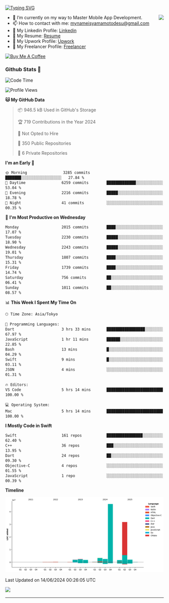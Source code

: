 
[![Typing SVG](https://readme-typing-svg.demolab.com/?lines=Thank+You+For+Visiting!!;You+Are+Welcome✨;I+am+Kyo+Yamamoto;Mobile+Developer)](https://git.io/typing-svg)
<p>
<img align="right" src="https://media.giphy.com/media/26ufdb3cYKwbRtYVW/giphy.gif" style="max-width:100%;" height="150px">

- 🌱 I’m currently on my way to Master Mobile App Development.
- 📫 How to contact with me: mynameisyamamotodesu@gmail.com
- 🔗 My Linkedin Profile: [Linkedin](https://www.linkedin.com/in/kyo-yamamoto-a2ab50239)
- 🔗 My Resume: [Resume](https://www.kickresume.com/cv/rNok4e/)
- 🔗 My Upwork Profile: [Upwork](https://www.upwork.com/freelancers/~01aa9115102bb4af25)
- 🔗 My Freelancer Profile: [Freelancer](https://www.freelancer.com/u/yamamotodesu)

<a href="https://www.buymeacoffee.com/kyoyamamoto" target="_blank"><img src="https://cdn.buymeacoffee.com/buttons/default-orange.png" alt="Buy Me A Coffee" height="41" width="174"></a>

### Github Stats 🥇 
<!--START_SECTION:waka-->
![Code Time](http://img.shields.io/badge/Code%20Time-717%20hrs%2039%20mins-blue)

![Profile Views](http://img.shields.io/badge/Profile%20Views-1-blue)

**🐱 My GitHub Data** 

> 📦 946.5 kB Used in GitHub's Storage 
 > 
> 🏆 719 Contributions in the Year 2024
 > 
> 🚫 Not Opted to Hire
 > 
> 📜 350 Public Repositories 
 > 
> 🔑 6 Private Repositories 
 > 
**I'm an Early 🐤** 

```text
🌞 Morning                3285 commits        ███████░░░░░░░░░░░░░░░░░░   27.84 % 
🌆 Daytime                6259 commits        █████████████░░░░░░░░░░░░   53.04 % 
🌃 Evening                2216 commits        █████░░░░░░░░░░░░░░░░░░░░   18.78 % 
🌙 Night                  41 commits          ░░░░░░░░░░░░░░░░░░░░░░░░░   00.35 % 
```
📅 **I'm Most Productive on Wednesday** 

```text
Monday                   2015 commits        ████░░░░░░░░░░░░░░░░░░░░░   17.07 % 
Tuesday                  2230 commits        █████░░░░░░░░░░░░░░░░░░░░   18.90 % 
Wednesday                2243 commits        █████░░░░░░░░░░░░░░░░░░░░   19.01 % 
Thursday                 1807 commits        ████░░░░░░░░░░░░░░░░░░░░░   15.31 % 
Friday                   1739 commits        ████░░░░░░░░░░░░░░░░░░░░░   14.74 % 
Saturday                 756 commits         ██░░░░░░░░░░░░░░░░░░░░░░░   06.41 % 
Sunday                   1011 commits        ██░░░░░░░░░░░░░░░░░░░░░░░   08.57 % 
```


📊 **This Week I Spent My Time On** 

```text
🕑︎ Time Zone: Asia/Tokyo

💬 Programming Languages: 
Dart                     3 hrs 33 mins       █████████████████░░░░░░░░   67.97 % 
JavaScript               1 hr 11 mins        ██████░░░░░░░░░░░░░░░░░░░   22.85 % 
Bash                     13 mins             █░░░░░░░░░░░░░░░░░░░░░░░░   04.29 % 
Swift                    9 mins              █░░░░░░░░░░░░░░░░░░░░░░░░   03.11 % 
JSON                     4 mins              ░░░░░░░░░░░░░░░░░░░░░░░░░   01.31 % 

🔥 Editors: 
VS Code                  5 hrs 14 mins       █████████████████████████   100.00 % 

💻 Operating System: 
Mac                      5 hrs 14 mins       █████████████████████████   100.00 % 
```

**I Mostly Code in Swift** 

```text
Swift                    161 repos           ████████████████░░░░░░░░░   62.40 % 
C++                      36 repos            ███░░░░░░░░░░░░░░░░░░░░░░   13.95 % 
Dart                     24 repos            ██░░░░░░░░░░░░░░░░░░░░░░░   09.30 % 
Objective-C              4 repos             ░░░░░░░░░░░░░░░░░░░░░░░░░   01.55 % 
JavaScript               1 repo              ░░░░░░░░░░░░░░░░░░░░░░░░░   00.39 % 
```



**Timeline**

![Lines of Code chart](https://raw.githubusercontent.com/YamamotoDesu/YamamotoDesu/main/assets/bar_graph.png)


 Last Updated on 14/06/2024 00:26:05 UTC
<!--END_SECTION:waka-->

![](https://github-profile-summary-cards.vercel.app/api/cards/profile-details?username=YamamotoDesu&theme=vue)

----
